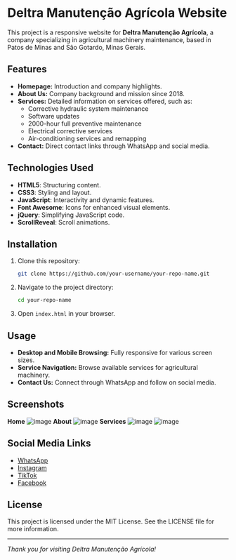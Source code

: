 
# Deltra Manutenção Agrícola Website

This project is a responsive website for **Deltra Manutenção Agrícola**, a company specializing in agricultural machinery maintenance, based in Patos de Minas and São Gotardo, Minas Gerais.

## Features

- **Homepage:** Introduction and company highlights.
- **About Us:** Company background and mission since 2018.
- **Services:** Detailed information on services offered, such as:
  - Corrective hydraulic system maintenance
  - Software updates
  - 2000-hour full preventive maintenance
  - Electrical corrective services
  - Air-conditioning services and remapping
- **Contact:** Direct contact links through WhatsApp and social media.

## Technologies Used

- **HTML5**: Structuring content.
- **CSS3**: Styling and layout.
- **JavaScript**: Interactivity and dynamic features.
- **Font Awesome**: Icons for enhanced visual elements.
- **jQuery**: Simplifying JavaScript code.
- **ScrollReveal**: Scroll animations.

## Installation

1. Clone this repository:
   ```bash
   git clone https://github.com/your-username/your-repo-name.git
   ```
2. Navigate to the project directory:
   ```bash
   cd your-repo-name
   ```
3. Open `index.html` in your browser.

## Usage

- **Desktop and Mobile Browsing:** Fully responsive for various screen sizes.
- **Service Navigation:** Browse available services for agricultural machinery.
- **Contact Us:** Connect through WhatsApp and follow on social media.

## Screenshots
  **Home**
![image](https://github.com/user-attachments/assets/ae31ddad-4bae-4c5b-8fe6-0521672053e2)
  **About**
![image](https://github.com/user-attachments/assets/c55670c9-f2af-401d-a7f0-5d02e85aebc0)
  **Services**
![image](https://github.com/user-attachments/assets/acf72e8e-7b85-4f85-b41d-65bff1beb06a)
![image](https://github.com/user-attachments/assets/f023c801-eb22-44a1-ac4a-9acd7ab19cb9)


## Social Media Links

- [WhatsApp](https://wa.me/5534998008757)
- [Instagram](https://www.instagram.com/deltraservice_/)
- [TikTok](https://www.tiktok.com/@deltraservice_)
- [Facebook](https://www.facebook.com/deltraservice)

## License

This project is licensed under the MIT License. See the LICENSE file for more information.

---

*Thank you for visiting Deltra Manutenção Agrícola!*

